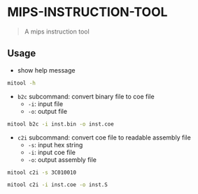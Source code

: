 # MIPS-INSTRUCTION-TOOL

> A mips instruction tool

## Usage

- show help message

```bash
mitool -h
```

- `b2c` subcommand: convert binary file to coe file
    - `-i`: input file
    - `-o`: output file

```bash
mitool b2c -i inst.bin -o inst.coe
```

- `c2i` subcommand: convert coe file to readable assembly file
    - `-s`: input hex string
    - `-i`: input coe file
    - `-o`: output assembly file

```bash
mitool c2i -s 3C010010
```

```bash
mitool c2i -i inst.coe -o inst.S
```
